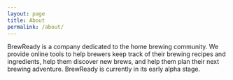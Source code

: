 ```yaml
---
layout: page
title: About
permalink: /about/
---
```


BrewReady is a company dedicated to the home brewing community.  We provide online tools to help brewers keep track of their brewing recipes and ingredients, help them discover new brews, and help them plan their next brewing adventure.  BrewReady is currently in its early alpha stage.
